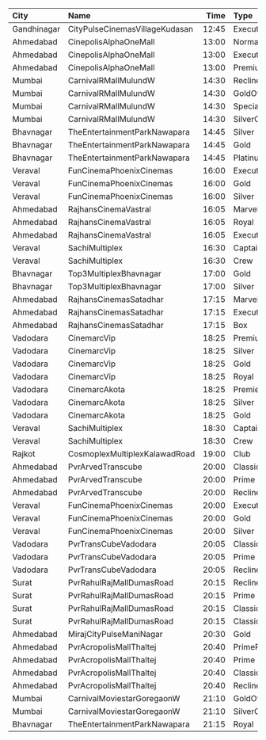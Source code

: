 | City        | Name                           |  Time | Type            | Price | Capacity | Booked |
| :---------- | :----------------------------- | ----: | :-------------- | ----: | -------: | -----: |
| Gandhinagar | CityPulseCinemasVillageKudasan | 12:45 | Executive       |  110₹ |       10 |      0 |
| Ahmedabad   | CinepolisAlphaOneMall          | 13:00 | Normal          |  150₹ |       36 |      0 |
| Ahmedabad   | CinepolisAlphaOneMall          | 13:00 | Executive       |  150₹ |       78 |      0 |
| Ahmedabad   | CinepolisAlphaOneMall          | 13:00 | Premium         |  170₹ |       50 |      0 |
| Mumbai      | CarnivalRMallMulundW           | 14:30 | ReclinerOffline |  200₹ |       13 |      7 |
| Mumbai      | CarnivalRMallMulundW           | 14:30 | GoldOffline     |  110₹ |      114 |     63 |
| Mumbai      | CarnivalRMallMulundW           | 14:30 | SpecialOffline  |  130₹ |       18 |      9 |
| Mumbai      | CarnivalRMallMulundW           | 14:30 | SilverOffline   |  110₹ |       95 |     47 |
| Bhavnagar   | TheEntertainmentParkNawapara   | 14:45 | Silver          |  120₹ |       22 |      0 |
| Bhavnagar   | TheEntertainmentParkNawapara   | 14:45 | Gold            |  120₹ |      142 |      0 |
| Bhavnagar   | TheEntertainmentParkNawapara   | 14:45 | Platinum        |  150₹ |       29 |      0 |
| Veraval     | FunCinemaPhoenixCinemas        | 16:00 | Executive       |  100₹ |       15 |      0 |
| Veraval     | FunCinemaPhoenixCinemas        | 16:00 | Gold            |  100₹ |       88 |      0 |
| Veraval     | FunCinemaPhoenixCinemas        | 16:00 | Silver          |  100₹ |       22 |      0 |
| Ahmedabad   | RajhansCinemaVastral           | 16:05 | Marvel          |  140₹ |       26 |      0 |
| Ahmedabad   | RajhansCinemaVastral           | 16:05 | Royal           |  160₹ |       52 |      0 |
| Ahmedabad   | RajhansCinemaVastral           | 16:05 | Executive       |  180₹ |      140 |      0 |
| Veraval     | SachiMultiplex                 | 16:30 | Captain         |  100₹ |       68 |      8 |
| Veraval     | SachiMultiplex                 | 16:30 | Crew            |  100₹ |       60 |     12 |
| Bhavnagar   | Top3MultiplexBhavnagar         | 17:00 | Gold            |   70₹ |      100 |      0 |
| Bhavnagar   | Top3MultiplexBhavnagar         | 17:00 | Silver          |   70₹ |      100 |      0 |
| Ahmedabad   | RajhansCinemasSatadhar         | 17:15 | Marvel          |  140₹ |       26 |      0 |
| Ahmedabad   | RajhansCinemasSatadhar         | 17:15 | Executive       |  160₹ |       71 |     12 |
| Ahmedabad   | RajhansCinemasSatadhar         | 17:15 | Box             |  160₹ |        5 |      5 |
| Vadodara    | CinemarcVip                    | 18:25 | Premium         |   90₹ |       13 |      0 |
| Vadodara    | CinemarcVip                    | 18:25 | Silver          |  110₹ |       87 |      0 |
| Vadodara    | CinemarcVip                    | 18:25 | Gold            |  110₹ |       20 |      0 |
| Vadodara    | CinemarcVip                    | 18:25 | Royal           |  120₹ |       19 |      0 |
| Vadodara    | CinemarcAkota                  | 18:25 | Premier         |   80₹ |       12 |      0 |
| Vadodara    | CinemarcAkota                  | 18:25 | Silver          |  100₹ |       87 |      2 |
| Vadodara    | CinemarcAkota                  | 18:25 | Gold            |  110₹ |       25 |      0 |
| Veraval     | SachiMultiplex                 | 18:30 | Captain         |  100₹ |       68 |      8 |
| Veraval     | SachiMultiplex                 | 18:30 | Crew            |  100₹ |       60 |     12 |
| Rajkot      | CosmoplexMultiplexKalawadRoad  | 19:00 | Club            |  200₹ |       10 |      0 |
| Ahmedabad   | PvrArvedTranscube              | 20:00 | Classic         |  150₹ |       60 |      0 |
| Ahmedabad   | PvrArvedTranscube              | 20:00 | Prime           |  150₹ |      238 |     20 |
| Ahmedabad   | PvrArvedTranscube              | 20:00 | Recliner        |  300₹ |       12 |      0 |
| Veraval     | FunCinemaPhoenixCinemas        | 20:00 | Executive       |  100₹ |       15 |      0 |
| Veraval     | FunCinemaPhoenixCinemas        | 20:00 | Gold            |  100₹ |       88 |      0 |
| Veraval     | FunCinemaPhoenixCinemas        | 20:00 | Silver          |  100₹ |       22 |      0 |
| Vadodara    | PvrTransCubeVadodara           | 20:05 | Classic         |  150₹ |       34 |      0 |
| Vadodara    | PvrTransCubeVadodara           | 20:05 | Prime           |  150₹ |      100 |      5 |
| Vadodara    | PvrTransCubeVadodara           | 20:05 | Recliner        |  300₹ |        8 |      0 |
| Surat       | PvrRahulRajMallDumasRoad       | 20:15 | Recliner        |  370₹ |       24 |      0 |
| Surat       | PvrRahulRajMallDumasRoad       | 20:15 | Prime           |  200₹ |       87 |     21 |
| Surat       | PvrRahulRajMallDumasRoad       | 20:15 | ClassicPlus     |  190₹ |       30 |      0 |
| Surat       | PvrRahulRajMallDumasRoad       | 20:15 | Classic         |  180₹ |       30 |      0 |
| Ahmedabad   | MirajCityPulseManiNagar        | 20:30 | Gold            |  100₹ |       24 |     13 |
| Ahmedabad   | PvrAcropolisMallThaltej        | 20:40 | PrimePlus       |  175₹ |       66 |      0 |
| Ahmedabad   | PvrAcropolisMallThaltej        | 20:40 | Prime           |  150₹ |       65 |      0 |
| Ahmedabad   | PvrAcropolisMallThaltej        | 20:40 | Classic         |  150₹ |       39 |      0 |
| Ahmedabad   | PvrAcropolisMallThaltej        | 20:40 | Recliner        |  350₹ |        9 |      0 |
| Mumbai      | CarnivalMoviestarGoregaonW     | 21:10 | GoldOffline     |  110₹ |       23 |      0 |
| Mumbai      | CarnivalMoviestarGoregaonW     | 21:10 | SilverOffline   |  110₹ |       13 |      0 |
| Bhavnagar   | TheEntertainmentParkNawapara   | 21:15 | Royal           |  250₹ |       22 |      0 |